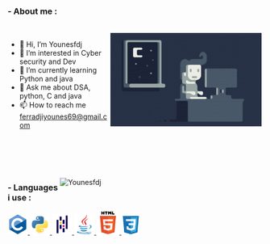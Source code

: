 <h3>- About me :</h3>
<br/>
<img alt="Night Coding" src="https://raw.githubusercontent.com/AVS1508/AVS1508/master/assets/Night-Coding.gif" align='right'/>

- 👋 Hi, I’m Younesfdj
- 👀 I’m interested in Cyber security and Dev
- 🌱 I’m currently learning Python and java
- 💭 Ask me about DSA, python, C and java
- 📫 How to reach me ferradjiyounes69@gmail.com 
<br/>
<br/>
<br/>
<br/>
<p><img align="right" width=400px src="https://github-readme-stats.vercel.app/api/top-langs?username=Younesfdj&show_icons=true&locale=en&layout=compact" alt="Younesfdj" /></p>
<h3>- Languages i use :</h3>
<a href="https://www.cprogramming.com/" target="_blank" rel="noreferrer"> <img src="https://raw.githubusercontent.com/devicons/devicon/master/icons/c/c-original.svg" alt="c" width="40" height="40"/> </a> <a href="https://www.python.org" target="_blank" rel="noreferrer"> <img src="https://raw.githubusercontent.com/devicons/devicon/master/icons/python/python-original.svg" alt="python" width="40" height="40"/> </a> <a href="https://pandas.pydata.org/" target="_blank" rel="noreferrer"> <img src="https://raw.githubusercontent.com/devicons/devicon/2ae2a900d2f041da66e950e4d48052658d850630/icons/pandas/pandas-original.svg" alt="pandas" width="40" height="40"/> </a> <a href="https://www.java.com/fr/" target="_blank" rel="noreferrer"> <img src="https://github.com/devicons/devicon/blob/master/icons/java/java-original.svg" alt="java" width="40" height="40"/> </a> <a href="https://www.w3.org/html/" target="_blank" rel="noreferrer"> <img src="https://raw.githubusercontent.com/devicons/devicon/master/icons/html5/html5-original-wordmark.svg" alt="html5" width="46" height="46"/> </a> <a href="https://www.w3.org/Style/CSS/Overview.en.html" target="_blank" rel="noreferrer"> <img src="https://github.com/devicons/devicon/blob/master/icons/css3/css3-original.svg" alt="css3" width="37" height="37"/> </a> 

<!-- GET ICONS FROM HERE https://github.com/devicons/devicon/tree/master/icons -->
